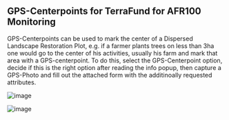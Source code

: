 ## GPS-Centerpoints for TerraFund for AFR100 Monitoring

GPS-Centerpoints can be used to mark the center of a Dispersed Landscape Restoration Plot, e.g. if a farmer plants trees on less than 3ha one would go to the center of his activities, usually his farm and mark that area with a GPS-centerpoint. To do this, select the GPS-Centerpoint option, decide if this is the right option after reading the info popup, then capture a GPS-Photo and fill out the attached form with the additinoally requested attributes. 


![image](https://github.com/Wells-for-Zoe/book/assets/97762115/f48a921d-a6b9-4fbb-9e55-0da7a9863f3e)

![image](https://github.com/Wells-for-Zoe/book/assets/97762115/8e6f6340-5d1d-4428-83c5-8d292f7be27a)


